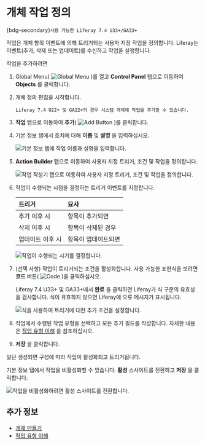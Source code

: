 # 개체 작업 정의

{bdg-secondary}`사용 가능한 Liferay 7.4 U33+/GA33+`

작업은 개체 항목 이벤트에 의해 트리거되는 사용자 지정 작업을 정의합니다. Liferay는 이벤트(추가, 삭제 또는 업데이트)를 수신하고 작업을 실행합니다.

작업을 추가하려면

1. Global Menu( ![Global Menu](../../../../images/icon-applications-menu.png) )를 열고 **Control Panel** 탭으로 이동하여 **Objects** 를 클릭합니다.

1. 개체 정의 편집을 시작합니다.

   ```{note}
   Liferay 7.4 U22+ 및 GA22+의 경우 시스템 개체에 작업을 추가할 수 있습니다.
   ```

1. **작업** 탭으로 이동하여 **추가**( ![Add Button](../../../../images/icon-add.png) )를 클릭합니다.

1. 기본 정보 탭에서 조치에 대해 **이름** 및 **설명** 을 입력하십시오.

   ![기본 정보 탭에 작업 이름과 설명을 입력합니다.](./defining-object-actions/images/01.png)

1. **Action Builder** 탭으로 이동하여 사용자 지정 트리거, 조건 및 작업을 정의합니다.

   ![작업 작성기 탭으로 이동하여 사용자 지정 트리거, 조건 및 작업을 정의합니다.](./defining-object-actions/images/02.png)

1. 작업이 수행되는 시점을 결정하는 트리거 이벤트를 지정합니다.

   | 트리거       | 묘사         |
   |:--------- |:---------- |
   | 추가 이후 시   | 항목이 추가되면   |
   | 삭제 이후 시   | 항목이 삭제된 경우 |
   | 업데이트 이후 시 | 항목이 업데이트되면 |

   ![작업이 수행되는 시기를 결정합니다.](./defining-object-actions/images/03.png)

1. (선택 사항) 작업이 트리거되는 조건을 활성화합니다. 사용 가능한 표현식을 보려면 **코드** 버튼( ![Code](../../../../images/icon-code.png) )을 클릭하십시오.

   Liferay 7.4 U33+ 및 GA33+에서 **완료** 을 클릭하면 Liferay가 식 구문의 유효성을 검사합니다. 식이 유효하지 않으면 Liferay에 오류 메시지가 표시됩니다.

   ![식을 사용하여 트리거에 대한 추가 조건을 설정합니다.](./defining-object-actions/images/04.png)

1. 작업에서 수행된 작업 유형을 선택하고 모든 추가 필드를 작성합니다. 자세한 내용은 [작업 유형 이해](./understanding-action-types.md#understanding-action-types) 을 참조하십시오.

1. **저장** 을 클릭합니다.

일단 생성되면 구성에 따라 작업이 활성화되고 트리거됩니다.

기본 정보 탭에서 작업을 비활성화할 수 있습니다. **활성** 스사이트를 전환하고 **저장** 을 클릭합니다.

![작업을 비활성화하려면 활성 스사이트를 전환합니다.](./defining-object-actions/images/05.png)

## 추가 정보

* [개체 만들기](../creating-objects.md)
* [작업 유형 이해](./understanding-action-types.md)
